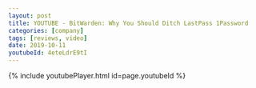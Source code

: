 ```yaml
---
layout: post
title: YOUTUBE - BitWarden: Why You Should Ditch LastPass 1Password
categories: [company]
tags: [reviews, video]
date: 2019-10-11
youtubeId: 4eteLdrE9tI
---
```


{% include youtubePlayer.html id=page.youtubeId %}
